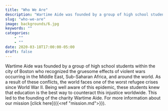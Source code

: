 ```yaml
---
title: "Who We Are"
description: "Wartime Aide was founded by a group of high school students within the city of Boston who recognized the gruesome effects of violent wars occurring in the Middle East, Sub-Saharan Africa, and around the world."
slug: "who-we-are"
image: backgrounds/6.jpg
keywords: ""
categories: 
    - ""
    - ""
date: 2020-03-18T17:00:00-05:00
draft: false
---
```


Wartime Aide was founded by a group of high school students within the city of Boston who recognized the gruesome effects of violent wars occurring in the Middle East, Sub-Saharan Africa, and around the world. As a result of these conflicts, the world faces one of the worst refugee crises since World War II. Being well aware of this epidemic, these students knew that education is the best way to counteract this injustice worldwide. This led to the founding of the charity Wartime Aide. For more information about our mission [click here]({{<ref "mission.md">}}).